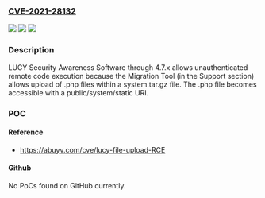 ### [CVE-2021-28132](https://cve.mitre.org/cgi-bin/cvename.cgi?name=CVE-2021-28132)
![](https://img.shields.io/static/v1?label=Product&message=n%2Fa&color=blue)
![](https://img.shields.io/static/v1?label=Version&message=n%2Fa&color=blue)
![](https://img.shields.io/static/v1?label=Vulnerability&message=n%2Fa&color=brighgreen)

### Description

LUCY Security Awareness Software through 4.7.x allows unauthenticated remote code execution because the Migration Tool (in the Support section) allows upload of .php files within a system.tar.gz file. The .php file becomes accessible with a public/system/static URI.

### POC

#### Reference
- https://abuyv.com/cve/lucy-file-upload-RCE

#### Github
No PoCs found on GitHub currently.

